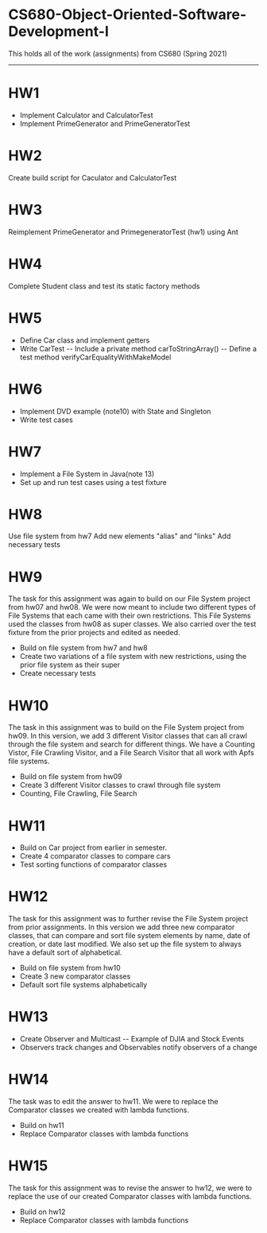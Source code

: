 # CS680-Object-Oriented-Software-Development-I
This holds all of the work (assignments) from CS680 (Spring 2021)

---------

# HW1
- Implement Calculator and CalculatorTest
- Implement PrimeGenerator and PrimeGeneratorTest

# HW2
Create build script for Caculator and CalculatorTest

# HW3
Reimplement PrimeGenerator and PrimegeneratorTest (hw1) using Ant

# HW4
Complete Student class and test its static factory methods

# HW5
- Define Car class and implement getters
- Write CarTest
-- Include a private method carToStringArray()
-- Define a test method verifyCarEqualityWithMakeModel

# HW6
- Implement DVD example (note10) with State and Singleton
- Write test cases

# HW7
- Implement a File System in Java(note 13)
- Set up and run test cases using a test fixture

# HW8
Use file system from hw7
Add new elements "alias" and "links"
Add necessary tests

# HW9
The task for this assignment was again to build on our File System project from hw07 and hw08. We were now meant to include two different types of File Systems that each came with their own restrictions. This File Systems used the classes from hw08 as super classes. We also carried over the test fixture from the prior projects and edited as needed.
- Build on file system from hw7 and hw8
- Create two variations of a file system with new restrictions, using the prior file system as their super
- Create necessary tests

# HW10
The task in this assignment was to build on the File System project from hw09. In this version, we add 3 different Visitor classes that can all crawl through the file system and search for different things. We have a Counting Vistor, File Crawling Visitor, and a File Search Visitor that all work with Apfs file systems.
- Build on file system from hw09
- Create 3 different Visitor classes to crawl through file system
- Counting, File Crawling, File Search

# HW11
- Build on Car project from earlier in semester.
- Create 4 comparator classes to compare cars
- Test sorting functions of comparator classes

# HW12
The task for this assignment was to further revise the File System project from prior assignments. In this version we add three new comparator classes, that can compare and sort file system elements by name, date of creation, or date last modified. We also set up the file system to always have a default sort of alphabetical.
- Build on file system from hw10
- Create 3 new comparator classes
- Default sort file systems alphabetically

# HW13
- Create Observer and Multicast
-- Example of DJIA and Stock Events
- Observers track changes and Observables notify observers of a change

# HW14
The task was to edit the answer to hw11. We were to replace the Comparator classes we created with lambda functions.
- Build on hw11
- Replace Comparator classes with lambda functions

# HW15
The task for this assignment was to revise the answer to hw12, we were to replace the use of our created Comparator classes with lambda functions.
- Build on hw12
- Replace Comparator classes with lambda functions







